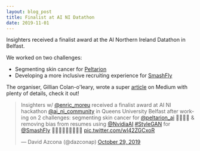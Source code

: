 ```yaml
---
layout: blog_post
title: Finalist at AI NI Datathon
date: 2019-11-01
---
```


Insighters received a finalist award at the AI Northern Ireland Datathon in Belfast.

We worked on two challenges: 
* Segmenting skin cancer for [Peltarion][peltarion]
* Developing a more inclusive recruiting experience for [SmashFly][SmashFly]

The organiser, Gillian Colan-o'leary, wrote a super [article](https://medium.com/@gilliancolanoleary/good-times-at-the-ai-ni-datathon-2fd32b5b6ecf) on Medium with plenty of details, check it out!

[peltarion]: https://peltarion.com/
[SmashFly]: https://www.smashfly.com/

<blockquote class="twitter-tweet"><p lang="en" dir="ltr">Insighters w/ <a href="https://twitter.com/enric_moreu?ref_src=twsrc%5Etfw">@enric_moreu</a> received a finalist award at AI NI hackathon <a href="https://twitter.com/ai_ni_community?ref_src=twsrc%5Etfw">@ai_ni_community</a> in Queens University Belfast after working on 2 challenges: segmenting skin cancer for <a href="https://twitter.com/peltarion_ai?ref_src=twsrc%5Etfw">@peltarion_ai</a> 👩‍⚕️👨‍⚕️ &amp; removing bias from resumes using <a href="https://twitter.com/NvidiaAI?ref_src=twsrc%5Etfw">@NvidiaAI</a> <a href="https://twitter.com/hashtag/StyleGAN?src=hash&amp;ref_src=twsrc%5Etfw">#StyleGAN</a> for <a href="https://twitter.com/SmashFly?ref_src=twsrc%5Etfw">@SmashFly</a> 🕵️‍♀️🕵️‍♂️👩‍💻👨‍💻🤖 <a href="https://t.co/wI42ZGCxoR">pic.twitter.com/wI42ZGCxoR</a></p>&mdash; David Azcona (@dazconap) <a href="https://twitter.com/dazconap/status/1189212755913519104?ref_src=twsrc%5Etfw">October 29, 2019</a></blockquote> 

<script async src="https://platform.twitter.com/widgets.js" charset="utf-8"></script>